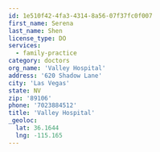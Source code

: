 ```yaml
---
id: 1e510f42-4fa3-4314-8a56-07f37fc0f007
first_name: Serena
last_name: Shen
license_type: DO
services:
  - family-practice
category: doctors
org_name: 'Valley Hospital'
address: '620 Shadow Lane'
city: 'Las Vegas'
state: NV
zip: '89106'
phone: '7023884512'
title: 'Valley Hospital'
_geoloc:
  lat: 36.1644
  lng: -115.165
---
```

